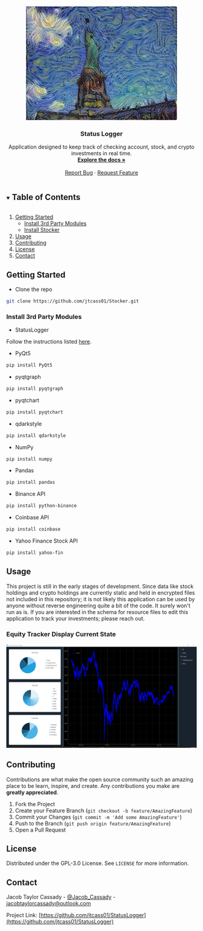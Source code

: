<!-- PROJECT LOGO -->
<br />
<p align="center">
  <a href="https://github.com/jtcass01/Stocker">
    <img src="images/StatueOfLiberty_StarryNightVanGogh_ImageTransfer.png" alt="Logo">
  </a>

  <h3 align="center">Status Logger</h3>

  <p align="center">
    Application designed to keep track of checking account, stock, and crypto investments in real time.
    <br />
    <a href="https://github.com/jtcass01/Stocker"><strong>Explore the docs »</strong></a>
    <br />
    <br />
    <a href="https://github.com/jtcass01/Stocker/issues">Report Bug</a>
    ·
    <a href="https://github.com/jtcass01/Stocker/issues">Request Feature</a>
  </p>
</p>


<!-- TABLE OF CONTENTS -->
<details open="open">
  <summary><h2 style="display: inline-block">Table of Contents</h2></summary>
  <ol>
    <li>
      <a href="#getting-started">Getting Started</a>
      <ul>
        <li><a href="#install-3rd-party-modules">Install 3rd Party Modules</a></li>
        <li><a href="#install-stocker">Install Stocker</a></li>
      </ul>
    </li>
    <li><a href="#usage">Usage</a></li>
    <li><a href="#contributing">Contributing</a></li>
    <li><a href="#license">License</a></li>
    <li><a href="#contact">Contact</a></li>
  </ol>
</details>


<!-- GETTING STARTED -->
## Getting Started
- Clone the repo
```Bash
git clone https://github.com/jtcass01/Stocker.git
```

### Install 3rd Party Modules
- StatusLogger

Follow the instructions listed [here](https://github.com/jtcass01/StatusLogger#getting-started).

- PyQt5
```bash
pip install PyQt5
```

- pyqtgraph
```bash
pip install pyqtgraph
```

- pyqtchart
```bash
pip install pyqtchart
```

- qdarkstyle
```bash
pip install qdarkstyle
```

- NumPy
```bash
pip install numpy
```

- Pandas
```bash
pip install pandas
```

- Binance API
```bash
pip install python-binance
```

- Coinbase API
```bash
pip install coinbase
```

- Yahoo Finance Stock API
```bash
pip install yahoo-fin
```

## Usage
This project is still in the early stages of development.  Since data like stock holdings and crypto holdings are currently static and held in encrypted files not included in this repository; it is not likely this application can be used by anyone without reverse engineering quite a bit of the code.  It surely won't run as is.  If you are interested in the schema for resource files to edit this application to track your investments; please reach out.

### Equity Tracker Display Current State
<img src="images/equity_tracker_display_current_state.PNG" alt="equity_tracker_display_current_state">


<!-- CONTRIBUTING -->
## Contributing

Contributions are what make the open source community such an amazing place to be learn, inspire, and create. Any contributions you make are **greatly appreciated**.

1. Fork the Project
2. Create your Feature Branch (`git checkout -b feature/AmazingFeature`)
3. Commit your Changes (`git commit -m 'Add some AmazingFeature'`)
4. Push to the Branch (`git push origin feature/AmazingFeature`)
5. Open a Pull Request

<!-- LICENSE -->
## License

Distributed under the GPL-3.0 License. See `LICENSE` for more information.


<!-- CONTACT -->
## Contact

Jacob Taylor Cassady - [@Jacob_Cassady](https://twitter.com/Jacob_Cassady) - jacobtaylorcassady@outlook.com

Project Link: [https://github.com/jtcass01/StatusLogger](https://github.com/jtcass01/StatusLogger)
